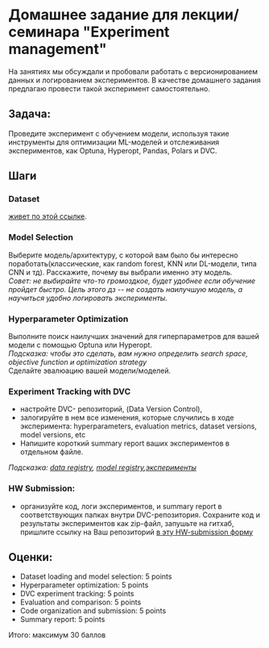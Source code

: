 # Домашнее задание для лекции/семинара "Experiment management" 

На занятиях мы обсуждали и пробовали работать с версионированием данных и логированием экспериментов. 
В качестве домашнего задания предлагаю провести такой эксперимент самостоятельно.

## Задача:
Проведите эксперимент с обучением модели, используя такие инструменты для оптимизации ML-моделей и отслеживания экспериментов, как Optuna, Hyperopt, Pandas, Polars и DVC.

## Шаги

### Dataset
[живет по этой ссылке](https://github.com/intelligence-csd-auth-gr/Ethos-Hate-Speech-Dataset/blob/master/ethos/ethos_data/Ethos_Dataset_Binary.csv).

### Model Selection
Выберите модель/архитектуру, с которой вам было бы интересно поработать(классические, как random forest, KNN или DL-модели, типа CNN и тд). Расскажите, почему вы выбрали именно эту модель.<br>
*Совет: не выбирайте что-то громоздкое, будет удобнее если обучение пройдет быстро. Цель этого дз -- не создать наилучшую модель, а научиться удобно логировать эксперименты.*

### Hyperparameter Optimization
Выполните поиск  наилучших значений для гиперпараметров для вашей модели с помощью Optuna или Hyperopt.<br>
*Подсказка: чтобы это сделать, вам нужно определить search space, objective function и optimization strategy*<br>
Сделайте эвалюацию вашей модели/моделей. 

### Experiment Tracking with DVC
- настройте DVC- репозиторий,  (Data Version Control), 
- залогируйте в нем все изменения, которые случились в ходе эксперимента: hyperparameters, evaluation metrics, dataset versions, model versions, etc
- Напишите короткий summary report ваших экспериментов в отдельном файле.

*Подсказка: [data registry](https://dvc.org/doc/use-cases/data-registry), [model registry](https://dvc.org/doc/use-cases/model-registry),[эксперименты](https://dvc.org/doc/use-cases/experiment-tracking)*


### HW Submission:
- организуйте код, логи экспериментов, и summary report в соответствующих папках внутри DVC-репозитория.
Сохраните код и результаты экспериментов как zip-файл, запушьте на гитхаб, пришлите ссылку на Ваш репозиторий [в эту HW-submission форму](https://forms.gle/BXUpob3G4iReRGgD6)  

## Оценки:
- Dataset loading and model selection: 5 points
- Hyperparameter optimization: 5 points
- DVC experiment tracking: 5 points
- Evaluation and comparison: 5 points
- Code organization and submission: 5 points
- Summary report: 5 points

Итого: максимум 30 баллов
